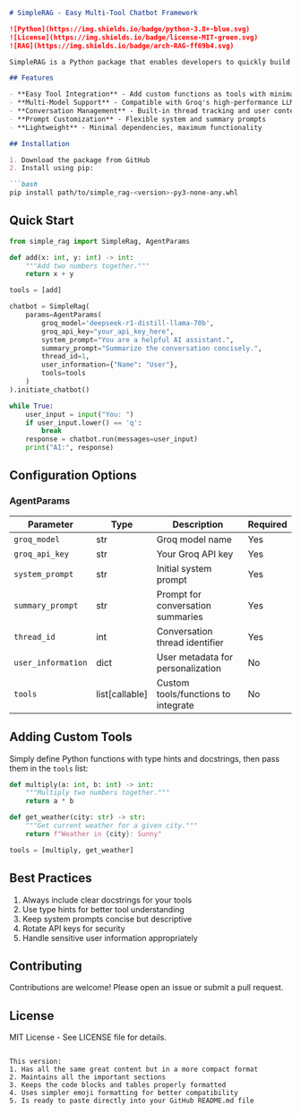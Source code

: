 ```markdown
# SimpleRAG - Easy Multi-Tool Chatbot Framework

![Python](https://img.shields.io/badge/python-3.8+-blue.svg)
![License](https://img.shields.io/badge/license-MIT-green.svg)
![RAG](https://img.shields.io/badge/arch-RAG-ff69b4.svg)

SimpleRAG is a Python package that enables developers to quickly build powerful chatbots with seamless tool integration and Retrieval-Augmented Generation (RAG) capabilities.

## Features

- **Easy Tool Integration** - Add custom functions as tools with minimal code
- **Multi-Model Support** - Compatible with Groq's high-performance LLMs
- **Conversation Management** - Built-in thread tracking and user context
- **Prompt Customization** - Flexible system and summary prompts
- **Lightweight** - Minimal dependencies, maximum functionality

## Installation

1. Download the package from GitHub
2. Install using pip:

```bash
pip install path/to/simple_rag-<version>-py3-none-any.whl
```

## Quick Start

```python
from simple_rag import SimpleRag, AgentParams

def add(x: int, y: int) -> int:
    """Add two numbers together."""
    return x + y

tools = [add]

chatbot = SimpleRag(
    params=AgentParams(
        groq_model='deepseek-r1-distill-llama-70b',
        groq_api_key="your_api_key_here",
        system_prompt="You are a helpful AI assistant.",
        summary_prompt="Summarize the conversation concisely.",
        thread_id=1,
        user_information={"Name": "User"},
        tools=tools
    )
).initiate_chatbot()

while True:
    user_input = input("You: ")
    if user_input.lower() == 'q':
        break
    response = chatbot.run(messages=user_input)
    print("AI:", response)
```

## Configuration Options

### AgentParams

| Parameter         | Type     | Description                                  | Required |
|-------------------|----------|----------------------------------------------|----------|
| `groq_model`      | str      | Groq model name                              | Yes      |
| `groq_api_key`    | str      | Your Groq API key                            | Yes      |
| `system_prompt`   | str      | Initial system prompt                        | Yes      |
| `summary_prompt`  | str      | Prompt for conversation summaries            | Yes      |
| `thread_id`       | int      | Conversation thread identifier               | Yes      |
| `user_information`| dict     | User metadata for personalization            | No       |
| `tools`          | list[callable] | Custom tools/functions to integrate      | No       |

## Adding Custom Tools

Simply define Python functions with type hints and docstrings, then pass them in the `tools` list:

```python
def multiply(a: int, b: int) -> int:
    """Multiply two numbers together."""
    return a * b

def get_weather(city: str) -> str:
    """Get current weather for a given city."""
    return f"Weather in {city}: Sunny"

tools = [multiply, get_weather]
```

## Best Practices

1. Always include clear docstrings for your tools
2. Use type hints for better tool understanding
3. Keep system prompts concise but descriptive
4. Rotate API keys for security
5. Handle sensitive user information appropriately

## Contributing

Contributions are welcome! Please open an issue or submit a pull request.

## License

MIT License - See LICENSE file for details.
```

This version:
1. Has all the same great content but in a more compact format
2. Maintains all the important sections
3. Keeps the code blocks and tables properly formatted
4. Uses simpler emoji formatting for better compatibility
5. Is ready to paste directly into your GitHub README.md file
